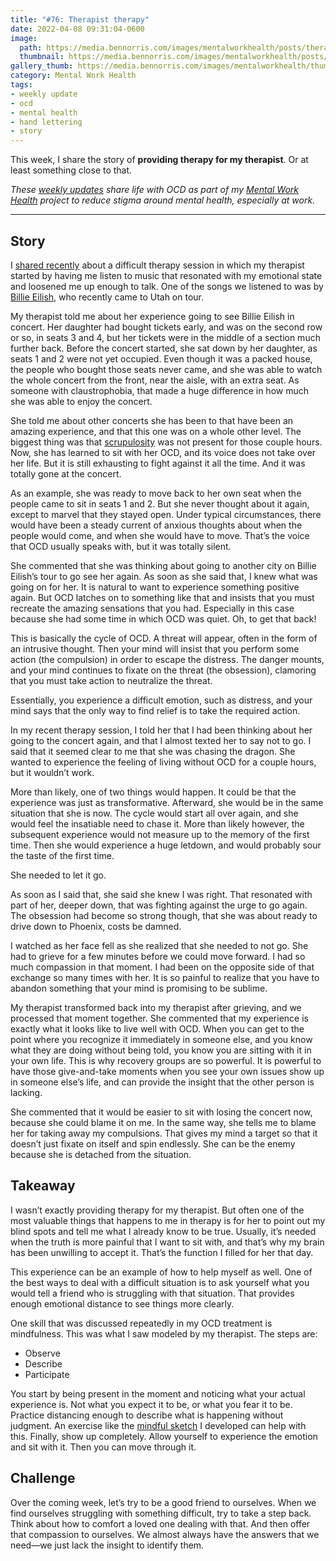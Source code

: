 ```yaml
---
title: "#76: Therapist therapy"
date: 2022-04-08 09:31:04-0600
image: 
  path: https://media.bennorris.com/images/mentalworkhealth/posts/therapist-therapy.jpg
  thumbnail: https://media.bennorris.com/images/mentalworkhealth/posts/thumbnails/therapist-therapy.jpg
gallery_thumb: https://media.bennorris.com/images/mentalworkhealth/thumbs/therapist-therapy.jpg
category: Mental Work Health
tags:
- weekly update
- ocd
- mental health
- hand lettering
- story
---
```


This week, I share the story of **providing therapy for my therapist**. Or at least something close to that.

_These [weekly updates](https://bennorris.com/tags/weekly-update/) share life with OCD as part of my [Mental Work Health](https://bennorris.com/mental-work-health) project to reduce stigma around mental health, especially at work._

***

## Story

I [shared recently](https://bennorris.com/2022/03/26/playing-first-base) about a difficult therapy session in which my therapist started by having me listen to music that resonated with my emotional state and loosened me up enough to talk. One of the songs we listened to was by [Billie Eilish](https://en.wikipedia.org/wiki/Billie_Eilish), who recently came to Utah on tour.

My therapist told me about her experience going to see Billie Eilish in concert. Her daughter had bought tickets early, and was on the second row or so, in seats 3 and 4, but her tickets were in the middle of a section much further back. Before the concert started, she sat down by her daughter, as seats 1 and 2 were not yet occupied. Even though it was a packed house, the people who bought those seats never came, and she was able to watch the whole concert from the front, near the aisle, with an extra seat. As someone with claustrophobia, that made a huge difference in how much she was able to enjoy the concert.

She told me about other concerts she has been to that have been an amazing experience, and that this one was on a whole other level. The biggest thing was that [scrupulosity](https://en.wikipedia.org/wiki/Scrupulosity) was not present for those couple hours. Now, she has learned to sit with her OCD, and its voice does not take over her life. But it is still exhausting to fight against it all the time. And it was totally gone at the concert.

As an example, she was ready to move back to her own seat when the people came to sit in seats 1 and 2. But she never thought about it again, except to marvel that they stayed open. Under typical circumstances, there would have been a steady current of anxious thoughts about when the people would come, and when she would have to move. That’s the voice that OCD usually speaks with, but it was totally silent.

She commented that she was thinking about going to another city on Billie Eilish’s tour to go see her again. As soon as she said that, I knew what was going on for her. It is natural to want to experience something positive again. But OCD latches on to something like that and insists that you must recreate the amazing sensations that you had. Especially in this case because she had some time in which OCD was quiet. Oh, to get that back!

This is basically the cycle of OCD. A threat will appear, often in the form of an intrusive thought. Then your mind will insist that you perform some action (the compulsion) in order to escape the distress. The danger mounts, and your mind continues to fixate on the threat (the obsession), clamoring that you must take action to neutralize the threat.

Essentially, you experience a difficult emotion, such as distress, and your mind says that the only way to find relief is to take the required action.

In my recent therapy session, I told her that I had been thinking about her going to the concert again, and that I almost texted her to say not to go. I said that it seemed clear to me that she was chasing the dragon. She wanted to experience the feeling of living without OCD for a couple hours, but it wouldn’t work. 

More than likely, one of two things would happen. It could be that the experience was just as transformative. Afterward, she would be in the same situation that she is now. The cycle would start all over again, and she would feel the insatiable need to chase it. More than likely however, the subsequent experience would not measure up to the memory of the first time. Then she would experience a huge letdown, and would probably sour the taste of the first time.

She needed to let it go.

As soon as I said that, she said she knew I was right. That resonated with part of her, deeper down, that was fighting against the urge to go again. The obsession had become so strong though, that she was about ready to drive down to Phoenix, costs be damned.

I watched as her face fell as she realized that she needed to not go. She had to grieve for a few minutes before we could move forward. I had so much compassion in that moment. I had been on the opposite side of that exchange so many times with her. It is so painful to realize that you have to abandon something that your mind is promising to be sublime.

My therapist transformed back into my therapist after grieving, and we processed that moment together. She commented that my experience is exactly what it looks like to live well with OCD. When you can get to the point where you recognize it immediately in someone else, and you know what they are doing without being told, you know you are sitting with it in your own life. This is why recovery groups are so powerful. It is powerful to have those give-and-take moments when you see your own issues show up in someone else’s life, and can provide the insight that the other person is lacking.

She commented that it would be easier to sit with losing the concert now, because she could blame it on me. In the same way, she tells me to blame her for taking away my compulsions. That gives my mind a target so that it doesn’t just fixate on itself and spin endlessly. She can be the enemy because she is detached from the situation.


## Takeaway

I wasn’t exactly providing therapy for my therapist. But often one of the most valuable things that happens to me in therapy is for her to point out my blind spots and tell me what I already know to be true. Usually, it’s needed when the truth is more painful that I want to sit with, and that’s why my brain has been unwilling to accept it. That’s the function I filled for her that day.

This experience can be an example of how to help myself as well. One of the best ways to deal with a difficult situation is to ask yourself what you would tell a friend who is struggling with that situation. That provides enough emotional distance to see things more clearly.

One skill that was discussed repeatedly in my OCD treatment is mindfulness. This was what I saw modeled by my therapist. The steps are:

- Observe
- Describe
- Participate

You start by being present in the moment and noticing what your actual experience is. Not what you expect it to be, or what you fear it to be. Practice distancing enough to describe what is happening without judgment. An exercise like the [mindful sketch](https://bennorris.com/mindful-sketch-template/) I developed can help with this. Finally, show up completely. Allow yourself to experience the emotion and sit with it. Then you can move through it.


## Challenge

Over the coming week, let’s try to be a good friend to ourselves. When we find ourselves struggling with something difficult, try to take a step back. Think about how to comfort a loved one dealing with that. And then offer that compassion to ourselves. We almost always have the answers that we need—we just lack the insight to identify them.
